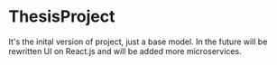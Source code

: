 # ThesisProject

It's the inital version of project, just a base model.
In the future will be rewritten UI on React.js and will be added more microservices.
